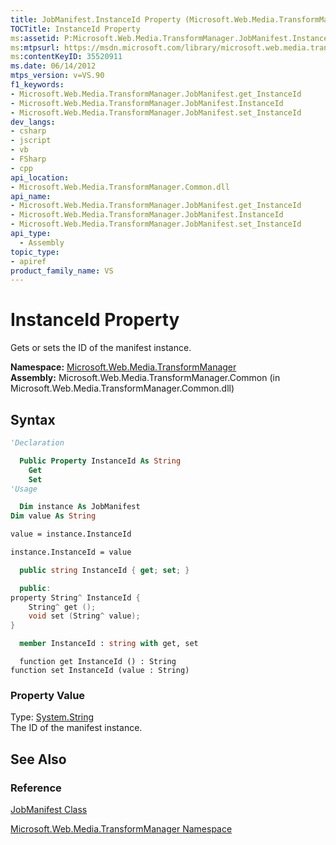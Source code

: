 ```yaml
---
title: JobManifest.InstanceId Property (Microsoft.Web.Media.TransformManager)
TOCTitle: InstanceId Property
ms:assetid: P:Microsoft.Web.Media.TransformManager.JobManifest.InstanceId
ms:mtpsurl: https://msdn.microsoft.com/library/microsoft.web.media.transformmanager.jobmanifest.instanceid(v=VS.90)
ms:contentKeyID: 35520911
ms.date: 06/14/2012
mtps_version: v=VS.90
f1_keywords:
- Microsoft.Web.Media.TransformManager.JobManifest.get_InstanceId
- Microsoft.Web.Media.TransformManager.JobManifest.InstanceId
- Microsoft.Web.Media.TransformManager.JobManifest.set_InstanceId
dev_langs:
- csharp
- jscript
- vb
- FSharp
- cpp
api_location:
- Microsoft.Web.Media.TransformManager.Common.dll
api_name:
- Microsoft.Web.Media.TransformManager.JobManifest.get_InstanceId
- Microsoft.Web.Media.TransformManager.JobManifest.InstanceId
- Microsoft.Web.Media.TransformManager.JobManifest.set_InstanceId
api_type:
  - Assembly
topic_type:
- apiref
product_family_name: VS
---
```


# InstanceId Property

Gets or sets the ID of the manifest instance.

**Namespace:**  [Microsoft.Web.Media.TransformManager](microsoft-web-media-transformmanager-namespace.md)  
**Assembly:**  Microsoft.Web.Media.TransformManager.Common (in Microsoft.Web.Media.TransformManager.Common.dll)

## Syntax

```vb
'Declaration

  Public Property InstanceId As String
    Get
    Set
'Usage

  Dim instance As JobManifest
Dim value As String

value = instance.InstanceId

instance.InstanceId = value
```

```csharp
  public string InstanceId { get; set; }
```

```cpp
  public:
property String^ InstanceId {
    String^ get ();
    void set (String^ value);
}
```

``` fsharp
  member InstanceId : string with get, set
```

```jscript
  function get InstanceId () : String
function set InstanceId (value : String)
```

### Property Value

Type: [System.String](https://msdn.microsoft.com/library/s1wwdcbf)  
The ID of the manifest instance.  

## See Also

### Reference

[JobManifest Class](jobmanifest-class-microsoft-web-media-transformmanager.md)

[Microsoft.Web.Media.TransformManager Namespace](microsoft-web-media-transformmanager-namespace.md)
